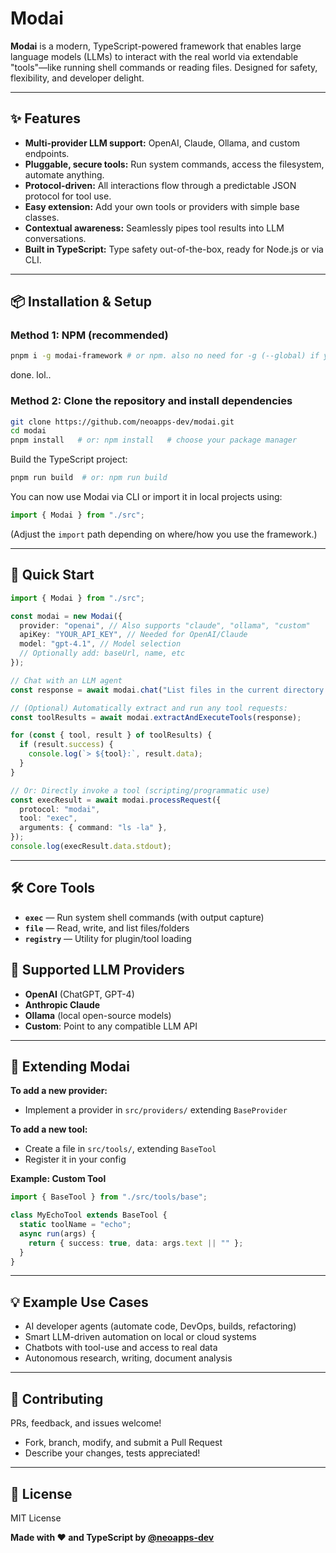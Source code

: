 # Modai

**Modai** is a modern, TypeScript-powered framework that enables large language models (LLMs) to interact with the real world via extendable "tools"—like running shell commands or reading files. Designed for safety, flexibility, and developer delight.

---

## ✨ Features

- **Multi-provider LLM support:** OpenAI, Claude, Ollama, and custom endpoints.
- **Pluggable, secure tools:** Run system commands, access the filesystem, automate anything.
- **Protocol-driven:** All interactions flow through a predictable JSON protocol for tool use.
- **Easy extension:** Add your own tools or providers with simple base classes.
- **Contextual awareness:** Seamlessly pipes tool results into LLM conversations.
- **Built in TypeScript:** Type safety out-of-the-box, ready for Node.js or via CLI.

---

## 📦 Installation & Setup

### Method 1: NPM (recommended)

```sh
pnpm i -g modai-framework # or npm. also no need for -g (--global) if you want it to be project-level.
```

done. lol..

### Method 2: Clone the repository and install dependencies

```sh
git clone https://github.com/neoapps-dev/modai.git
cd modai
pnpm install   # or: npm install   # choose your package manager
```

Build the TypeScript project:

```sh
pnpm run build  # or: npm run build
```

You can now use Modai via CLI or import it in local projects using:

```typescript
import { Modai } from "./src";
```

(Adjust the `import` path depending on where/how you use the framework.)

---

## 🚀 Quick Start

```typescript
import { Modai } from "./src";

const modai = new Modai({
  provider: "openai", // Also supports "claude", "ollama", "custom"
  apiKey: "YOUR_API_KEY", // Needed for OpenAI/Claude
  model: "gpt-4.1", // Model selection
  // Optionally add: baseUrl, name, etc
});

// Chat with an LLM agent
const response = await modai.chat("List files in the current directory.");

// (Optional) Automatically extract and run any tool requests:
const toolResults = await modai.extractAndExecuteTools(response);

for (const { tool, result } of toolResults) {
  if (result.success) {
    console.log(`> ${tool}:`, result.data);
  }
}

// Or: Directly invoke a tool (scripting/programmatic use)
const execResult = await modai.processRequest({
  protocol: "modai",
  tool: "exec",
  arguments: { command: "ls -la" },
});
console.log(execResult.data.stdout);
```

---

## 🛠️ Core Tools

- **`exec`** — Run system shell commands (with output capture)
- **`file`** — Read, write, and list files/folders
- **`registry`** — Utility for plugin/tool loading

## 🤖 Supported LLM Providers

- **OpenAI** (ChatGPT, GPT-4)
- **Anthropic Claude**
- **Ollama** (local open-source models)
- **Custom**: Point to any compatible LLM API

---

## 🧩 Extending Modai

**To add a new provider:**

- Implement a provider in `src/providers/` extending `BaseProvider`

**To add a new tool:**

- Create a file in `src/tools/`, extending `BaseTool`
- Register it in your config

**Example: Custom Tool**

```typescript
import { BaseTool } from "./src/tools/base";

class MyEchoTool extends BaseTool {
  static toolName = "echo";
  async run(args) {
    return { success: true, data: args.text || "" };
  }
}
```

---

## 💡 Example Use Cases

- AI developer agents (automate code, DevOps, builds, refactoring)
- Smart LLM-driven automation on local or cloud systems
- Chatbots with tool-use and access to real data
- Autonomous research, writing, document analysis

---

## 🤝 Contributing

PRs, feedback, and issues welcome!

- Fork, branch, modify, and submit a Pull Request
- Describe your changes, tests appreciated!

---

## 📄 License

MIT License

**Made with ❤️ and TypeScript by [@neoapps-dev](https://github.com/neoapps-dev)**
